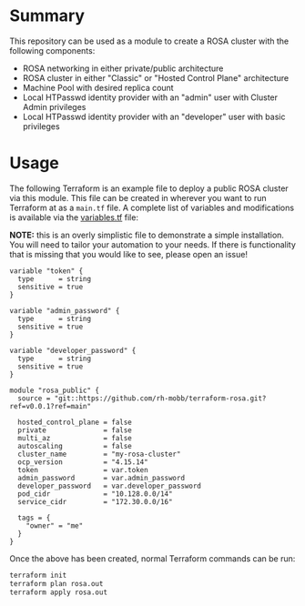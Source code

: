 # Summary

This repository can be used as a module to create a ROSA cluster with the following components:

- ROSA networking in either private/public architecture
- ROSA cluster in either "Classic" or "Hosted Control Plane" architecture
- Machine Pool with desired replica count
- Local HTPasswd identity provider with an "admin" user with Cluster Admin privileges
- Local HTPasswd identity provider with an "developer" user with basic privileges


# Usage

The following Terraform is an example file to deploy a public ROSA cluster via this module.  This file
can be created in wherever you want to run Terraform at as a `main.tf` file.  A complete list of variables
and modifications is available via the [variables.tf](variables.tf) file:

**NOTE:** this is an overly simplistic file to demonstrate a simple installation.  You will need to tailor your 
automation to your needs.  If there is functionality that is missing that you would like to see, please open an issue!

```
variable "token" {
  type      = string
  sensitive = true
}

variable "admin_password" {
  type      = string
  sensitive = true
}

variable "developer_password" {
  type      = string
  sensitive = true
}

module "rosa_public" {
  source = "git::https://github.com/rh-mobb/terraform-rosa.git?ref=v0.0.1?ref=main"

  hosted_control_plane = false
  private              = false
  multi_az             = false
  autoscaling          = false
  cluster_name         = "my-rosa-cluster"
  ocp_version          = "4.15.14"
  token                = var.token
  admin_password       = var.admin_password
  developer_password   = var.developer_password
  pod_cidr             = "10.128.0.0/14"
  service_cidr         = "172.30.0.0/16"

  tags = {
    "owner" = "me"
  }
}
```

Once the above has been created, normal Terraform commands can be run:

```bash
terraform init
terraform plan rosa.out
terraform apply rosa.out
```
